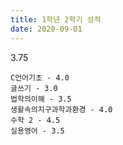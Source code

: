 ```yaml
---
title: 1학년 2학기 성적
date: 2020-09-01
---
```


3.75

<!--more-->
```
C언어기초 - 4.0
글쓰기 - 3.0
법학의이해 - 3.5
생활속의지구과학과환경 - 4.0
수학 2 - 4.5
실용영어 - 3.5
```